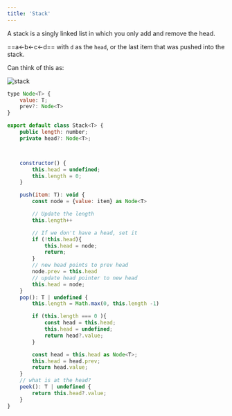 ```yaml
---
title: 'Stack'
---
```


A stack is a singly linked list in which you only add and remove the head.

==a<-b<-c<-d== with `d` as the `head`, or the last item that was pushed into the stack.

Can think of this as:

![stack](/images/stack.jpeg)

```js
type Node<T> {
    value: T;
    prev?: Node<T>
}

export default class Stack<T> {
    public length: number;
    private head?: Node<T>;



    constructor() {
        this.head = undefined;
        this.length = 0;
    }

    push(item: T): void {
        const node = {value: item} as Node<T>

        // Update the length
        this.length++

        // If we don't have a head, set it
        if (!this.head){
            this.head = node;
            return;
        }
        // new head points to prev head
        node.prev = this.head
        // update head pointer to new head
        this.head = node;
    }
    pop(): T | undefined {
        this.length = Math.max(0, this.length -1)

        if (this.length === 0 ){
            const head = this.head;
            this.head = undefined;
            return head?.value;
        }

        const head = this.head as Node<T>;
        this.head = head.prev;
        return head.value;
    }
    // what is at the head?
    peek(): T | undefined {
        return this.head?.value;
    }
}
```
